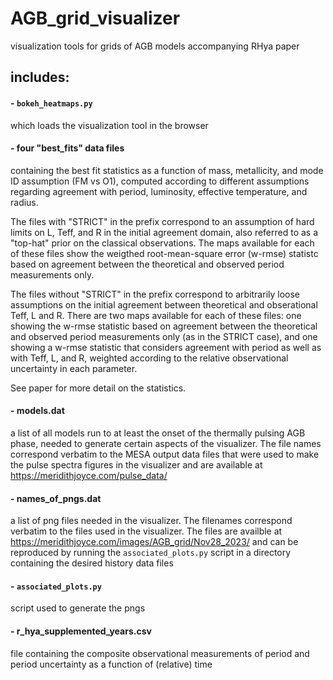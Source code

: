 # AGB_grid_visualizer
visualization tools for grids of AGB models accompanying RHya paper

## includes:
#### - `bokeh_heatmaps.py`
which loads the visualization tool in the browser 
#### - four "best_fits" data files
 containing the best fit statistics as a function of mass, metallicity, and mode ID assumption (FM vs O1), computed according to different assumptions regarding agreement with period, luminosity, effective temperature, and radius. 
	
 The files with "STRICT" in the prefix correspond to an assumption of hard limits on L, Teff, and R in the initial agreement domain, also referred to as a "top-hat" prior on the classical observations. The maps available for each of these files show the weigthed root-mean-square error (w-rmse) statistc based on agreement between the theoretical and observed period measurements only. 
	
 The files without "STRICT" in the prefix correspond to arbitrarily loose assumptions on the initial agreement between theoretical and obserational Teff, L and R. There are two maps available for each of these files: one showing the w-rmse statistic based on agreement between the theoretical and observed period measurements only (as in the STRICT case), and one showing a w-rmse statistic that considers agreement with period as well as with Teff, L, and R, weighted according to the relative observational uncertainty in each parameter.

See paper for more detail on the statistics.  
#### - models.dat
 a list of all models run to at least the onset of the thermally pulsing AGB phase, needed to generate certain aspects of the visualizer. 
 The file names correspond verbatim to the MESA output data files that were used to make the pulse spectra figures in the visualizer and are available at https://meridithjoyce.com/pulse_data/

#### - names_of_pngs.dat
 a list of png files needed in the visualizer. The filenames correspond verbatim to the files used in the visualizer. The files are availble at https://meridithjoyce.com/images/AGB_grid/Nov28_2023/ and can be reproduced by running the `associated_plots.py` script in a directory containing the desired history data files 

 #### - `associated_plots.py`
  script used to generate the pngs 

 #### - r_hya_supplemented_years.csv
  file containing the composite observational measurements of period and period uncertainty as a function of (relative) time

<!-- #Period    mass   z  pulse_number  period_WRMSE    global_WRMSE 
FM   1.00   0.0013   3   115.0333   283.6358 -->